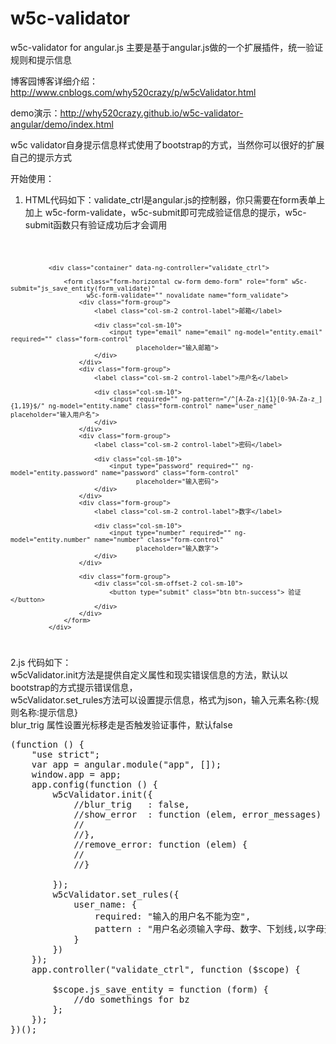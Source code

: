 w5c-validator
=====================

w5c-validator for angular.js
主要是基于angular.js做的一个扩展插件，统一验证规则和提示信息

博客园博客详细介绍：http://www.cnblogs.com/why520crazy/p/w5cValidator.html

demo演示：http://why520crazy.github.io/w5c-validator-angular/demo/index.html


w5c validator自身提示信息样式使用了bootstrap的方式，当然你可以很好的扩展自己的提示方式


开始使用：<br>
1. HTML代码如下：validate_ctrl是angular.js的控制器，你只需要在form表单上加上 w5c-form-validate，w5c-submit即可完成验证信息的提示，w5c-submit函数只有验证成功后才会调用
<code>

              <div class="container" data-ng-controller="validate_ctrl">

                  <form class="form-horizontal cw-form demo-form" role="form" w5c-submit="js_save_entity(form_validate)"
                        w5c-form-validate="" novalidate name="form_validate">
                      <div class="form-group">
                          <label class="col-sm-2 control-label">邮箱</label>

                          <div class="col-sm-10">
                              <input type="email" name="email" ng-model="entity.email" required="" class="form-control"
                                     placeholder="输入邮箱">
                          </div>
                      </div>
                      <div class="form-group">
                          <label class="col-sm-2 control-label">用户名</label>

                          <div class="col-sm-10">
                              <input required="" ng-pattern="/^[A-Za-z]{1}[0-9A-Za-z_]{1,19}$/" ng-model="entity.name" class="form-control" name="user_name" placeholder="输入用户名">
                          </div>
                      </div>
                      <div class="form-group">
                          <label class="col-sm-2 control-label">密码</label>

                          <div class="col-sm-10">
                              <input type="password" required="" ng-model="entity.password" name="password" class="form-control"
                                     placeholder="输入密码">
                          </div>
                      </div>
                      <div class="form-group">
                          <label class="col-sm-2 control-label">数字</label>

                          <div class="col-sm-10">
                              <input type="number" required="" ng-model="entity.number" name="number" class="form-control"
                                     placeholder="输入数字">
                          </div>
                      </div>

                      <div class="form-group">
                          <div class="col-sm-offset-2 col-sm-10">
                              <button type="submit" class="btn btn-success"> 验证</button>
                          </div>
                      </div>
                  </form>
              </div>
          
</code>

2.js 代码如下：<br>
w5cValidator.init方法是提供自定义属性和现实错误信息的方法，默认以bootstrap的方式提示错误信息，<br>
w5cValidator.set_rules方法可以设置提示信息，格式为json，输入元素名称:{规则名称:提示信息}<br>
blur_trig 属性设置光标移走是否触发验证事件，默认false <br>
<pre>
(function () {
    "use strict";
    var app = angular.module("app", []);
    window.app = app;
    app.config(function () {
        w5cValidator.init({
            //blur_trig   : false,
            //show_error  : function (elem, error_messages) {
            //
            //},
            //remove_error: function (elem) {
            //
            //}

        });
        w5cValidator.set_rules({
            user_name: {
                required: "输入的用户名不能为空",
                pattern : "用户名必须输入字母、数字、下划线,以字母开头"
            }
        })
    });
    app.controller("validate_ctrl", function ($scope) {

        $scope.js_save_entity = function (form) {
            //do somethings for bz
        };
    });
})();
</pre>
